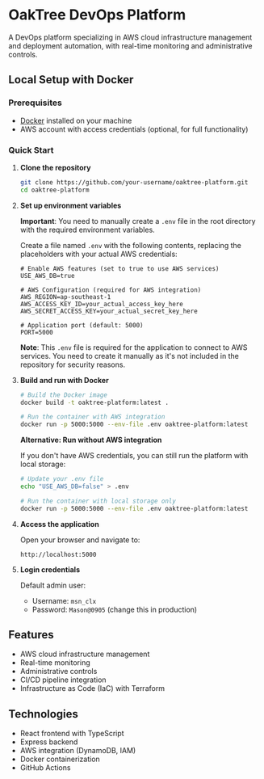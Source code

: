 # OakTree DevOps Platform

A DevOps platform specializing in AWS cloud infrastructure management and deployment automation, with real-time monitoring and administrative controls.

## Local Setup with Docker

### Prerequisites

- [Docker](https://www.docker.com/get-started/) installed on your machine
- AWS account with access credentials (optional, for full functionality)

### Quick Start

1. **Clone the repository**

   ```bash
   git clone https://github.com/your-username/oaktree-platform.git
   cd oaktree-platform
   ```

2. **Set up environment variables**

   **Important**: You need to manually create a `.env` file in the root directory with the required environment variables.
   
   Create a file named `.env` with the following contents, replacing the placeholders with your actual AWS credentials:

   ```
   # Enable AWS features (set to true to use AWS services)
   USE_AWS_DB=true
   
   # AWS Configuration (required for AWS integration)
   AWS_REGION=ap-southeast-1
   AWS_ACCESS_KEY_ID=your_actual_access_key_here
   AWS_SECRET_ACCESS_KEY=your_actual_secret_key_here
   
   # Application port (default: 5000)
   PORT=5000
   ```
   
   **Note**: This `.env` file is required for the application to connect to AWS services. You need to create it manually as it's not included in the repository for security reasons.

3. **Build and run with Docker**

   ```bash
   # Build the Docker image
   docker build -t oaktree-platform:latest .

   # Run the container with AWS integration
   docker run -p 5000:5000 --env-file .env oaktree-platform:latest
   ```

   **Alternative: Run without AWS integration**
   
   If you don't have AWS credentials, you can still run the platform with local storage:
   
   ```bash
   # Update your .env file
   echo "USE_AWS_DB=false" > .env
   
   # Run the container with local storage only
   docker run -p 5000:5000 --env-file .env oaktree-platform:latest
   ```

4. **Access the application**

   Open your browser and navigate to:
   ```
   http://localhost:5000
   ```

5. **Login credentials**

   Default admin user:
   - Username: `msn_clx`
   - Password: `Mason@0905` (change this in production)

## Features

- AWS cloud infrastructure management
- Real-time monitoring
- Administrative controls
- CI/CD pipeline integration
- Infrastructure as Code (IaC) with Terraform

## Technologies

- React frontend with TypeScript
- Express backend
- AWS integration (DynamoDB, IAM)
- Docker containerization
- GitHub Actions